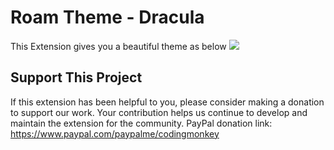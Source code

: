 # Roam Theme - Dracula

This Extension gives you a beautiful theme as below
![](https://firebasestorage.googleapis.com/v0/b/firescript-577a2.appspot.com/o/imgs%2Fapp%2FExploreSpace%2F_ALiT7BaL6.png?alt=media&token=be0ff15f-0916-4203-96f4-b2154b8c6308)

## Support This Project
If this extension has been helpful to you, please consider making a donation to support our work. Your contribution helps us continue to develop and maintain the extension for the community.
PayPal donation link: https://www.paypal.com/paypalme/codingmonkey